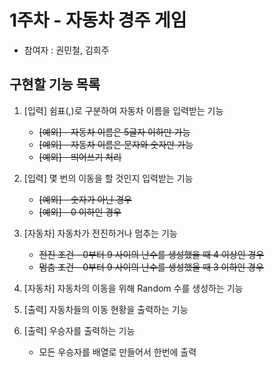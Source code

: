# 1주차 - 자동차 경주 게임

* 참여자 : 권민철, 김희주

## 구현할 기능 목록

1. [입력] 쉼표(,)로 구분하여 자동차 이름을 입력받는 기능
    * ~~[예외] - 자동차 이름은 5글자 이하만 가능~~
    * ~~[예외] - 자동차 이름은 문자와 숫자만 가능~~
    * ~~[예외] - 띄어쓰기 처리~~

2. [입력] 몇 번의 이동을 할 것인지 입력받는 기능
    * ~~[예외] - 숫자가 아닌 경우~~
    * ~~[예외] - 0 이하인 경우~~

3. [자동차] 자동차가 전진하거나 멈추는 기능
    * ~~전진 조건 - 0부터 9 사이의 난수를 생성했을 때 4 이상인 경우~~
    * ~~멈춤 조건 - 0부터 9 사이의 난수를 생성했울 때 3 이하인 경우~~

4. [자동차] 자동차의 이동을 위해 Random 수를 생성하는 기능

5. [출력] 자동차들의 이동 현황을 출력하는 기능

6. [출력] 우승자를 출력하는 기능
    * 모든 우승자를 배열로 만들어서 한번에 출력